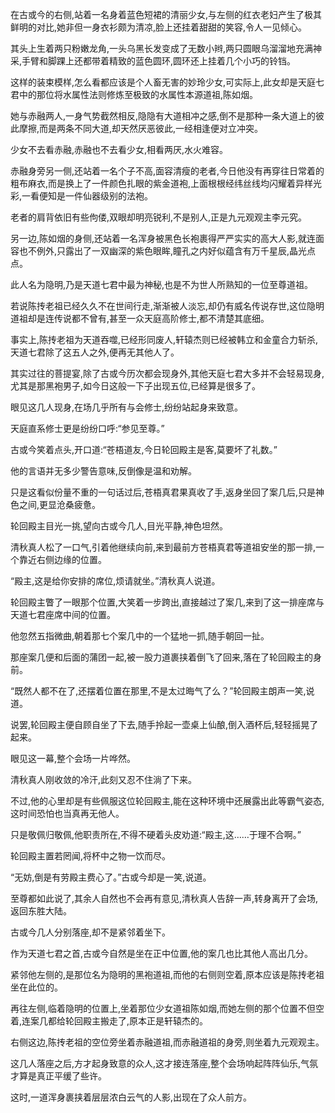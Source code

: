 
在古或今的右侧,站着一名身着蓝色短裙的清丽少女,与左侧的红衣老妇产生了极其鲜明的对比,她非但一身衣衫颇为清凉,脸上还挂着甜甜的笑容,令人一见倾心。

其头上生着两只粉嫩龙角,一头乌黑长发变成了无数小辫,两只圆眼乌溜溜地充满神采,手臂和脚踝上还都带着精致的蓝色圆环,圆环还上挂着几个小巧的铃铛。

这样的装束模样,怎么看都应该是个人畜无害的妙玲少女,可实际上,此女却是天庭七君中的那位将水属性法则修炼至极致的水属性本源道祖,陈如烟。

她与赤融两人,一身气势截然相反,隐隐有大道相冲之感,倒不是那种一条大道上的彼此摩擦,而是两条不同大道,却天然厌恶彼此,一经相逢便对立冲突。

少女不去看赤融,赤融也不去看少女,相看两厌,水火难容。

赤融身旁另一侧,还站着一名个子不高,面容清瘦的老者,今日他没有再穿往日常着的粗布麻衣,而是换上了一件颜色扎眼的紫金道袍,上面根根经纬丝线均闪耀着异样光彩,一看便知是一件仙器级别的法袍。

老者的肩背依旧有些佝偻,双眼却明亮锐利,不是别人,正是九元观观主李元究。

另一边,陈如烟的身侧,还站着一名浑身被黑色长袍裹得严严实实的高大人影,就连面容也不例外,只露出了一双幽深的紫色眼眸,瞳孔之内好似蕴含有万千星辰,晶光点点。

此人名为隐明,乃是天道七君中最为神秘,也是不为世人所熟知的一位至尊道祖。

若说陈抟老祖已经久久不在世间行走,渐渐被人淡忘,却仍有威名传说存世,这位隐明道祖却是连传说都不曾有,甚至一众天庭高阶修士,都不清楚其底细。

事实上,陈抟老祖为天道吞噬,已经形同废人,轩辕杰则已经被韩立和金童合力斩杀,天道七君除了这五人之外,便再无其他人了。

其实过往的菩提宴,除了古或今历次都会现身外,其他天庭七君大多并不会轻易现身,尤其是那黑袍男子,如今日这般一下子出现五位,已经算是很多了。

眼见这几人现身,在场几乎所有与会修士,纷纷站起身来致意。

天庭直系修士更是纷纷口呼:“参见至尊。”

古或今笑着点头,开口道:“苍梧道友,今日轮回殿主是客,莫要坏了礼数。”

他的言语并无多少警告意味,反倒像是温和劝解。

只是这看似份量不重的一句话过后,苍梧真君果真收了手,返身坐回了案几后,只是神色之间,更显沧桑疲惫。

轮回殿主目光一挑,望向古或今几人,目光平静,神色坦然。

清秋真人松了一口气,引着他继续向前,来到最前方苍梧真君等道祖安坐的那一排,一个靠近右侧边缘的位置。

“殿主,这是给你安排的席位,烦请就坐。”清秋真人说道。

轮回殿主瞥了一眼那个位置,大笑着一步跨出,直接越过了案几,来到了这一排座席与天道七君座席中间的位置。

他忽然五指微曲,朝着那七个案几中的一个猛地一抓,随手朝回一扯。

那座案几便和后面的蒲团一起,被一股力道裹挟着倒飞了回来,落在了轮回殿主的身前。

“既然人都不在了,还摆着位置在那里,不是太过晦气了么？”轮回殿主朗声一笑,说道。

说罢,轮回殿主便自顾自坐了下去,随手拎起一壶桌上仙酿,倒入酒杯后,轻轻摇晃了起来。

眼见这一幕,整个会场一片哗然。

清秋真人刚收敛的冷汗,此刻又忍不住淌了下来。

不过,他的心里却是有些佩服这位轮回殿主,能在这种环境中还展露出此等霸气姿态,这时间恐怕也当真再无他人。

只是敬佩归敬佩,他职责所在,不得不硬着头皮劝道:“殿主,这……于理不合啊。”

轮回殿主置若罔闻,将杯中之物一饮而尽。

“无妨,倒是有劳殿主费心了。”古或今却是一笑,说道。

至尊都如此说了,其余人自然也不会再有意见,清秋真人告辞一声,转身离开了会场,返回东胜大陆。

古或今几人分别落座,却不是紧邻着坐下。

作为天道七君之首,古或今自然是坐在正中位置,他的案几也比其他人高出几分。

紧邻他左侧的,是那位名为隐明的黑袍道祖,而他的右侧则空着,原本应该是陈抟老祖坐在此位的。

再往左侧,临着隐明的位置上,坐着那位少女道祖陈如烟,而她左侧的那个位置不但空着,连案几都给轮回殿主搬走了,原本正是轩辕杰的。

右侧这边,陈抟老祖的空位旁坐着赤融道祖,而赤融道祖的身旁,则坐着九元观观主。

这几人落座之后,方才起身致意的众人,这才接连落座,整个会场响起阵阵仙乐,气氛才算是真正平缓了些许。

这时,一道浑身裹挟着层层浓白云气的人影,出现在了众人前方。
